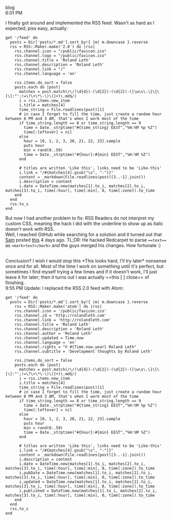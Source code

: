 blog  
6:01 PM

I finally got around and implemented the RSS feed. Wasn't as hard as I expected; piss easy, actually:

```
get '/feed' do
  posts = Dir['posts/*.md'].sort_by!{ |m| m.downcase }.reverse
  rss = RSS::Maker.make('2.0') do |rss|
    rss.channel.icon = "/public/favicon.ico"
    rss.channel.logo = "/public/favicon.ico"
    rss.channel.title = 'Roland Leth'
    rss.channel.description = 'Roland Leth'
    rss.channel.link = "/"
    rss.channel.language = 'en'

	rss.items.do_sort = false
	posts.each do |post|
	  matches = post.match(/\/(\d{4})-(\d{2})-(\d{2})-([\w\s\.\}\{\[\]:"';!=\?\+\*\-\)\(]+)\.md$/)
	  i = rss.items.new_item
	  i.title = matches[4]
	  time_string = File.readlines(post)[1]
	  # in case I forget to fill the time, just create a random hour between 8 PM and 3 AM, that's when I work most of the time
	  if time_string.length == 8 or time_string.length == 9
	    time = Date._strptime("#{time_string} EEST","%H:%M %p %Z")
		time[:leftover] = nil
	  else
	    hour = [0, 1, 2, 3, 20, 21, 22, 23].sample
		puts hour
		min = rand(0..59)
		time = Date._strptime("#{hour}:#{min} EEST","%H:%M %Z")
	  end

	  # titles are written 'Like this', links need to be 'Like-this'
	  i.link = "/#{matches[4].gsub("\s", "-")}"
	  content = _markdown(File.readlines(post)[3..-1].join())
	  i.description = content
	  i.date = DateTime.new(matches[1].to_i, matches[2].to_i, matches[3].to_i, time[:hour], time[:min], 0, time[:zone]).to_time
	end
  end
  rss.to_s
end
```

But now I had another problem to fix: RSS Readers do not interpret my custom CSS, meaning the hack I did with the underline to show up as italic doesn't work with RSS.  
Well, I reached GitHub while searching for a solution and it turned out that [Sam](http://soff.es) posted [this](http://sam.roon.io/tearing-up-the-carpet) 4 days ago. TL;DR: He hacked Redcarpet to parse `==text==` as `<mark>text</mark>` and the guys merged his changes. How fortunate :)

<br />
Conclusion? I wish I would stop this *This looks hard, I'll try later* nonsense once and for all. Most of the time I work on something until it's perfect, but sometimes I find myself trying a few times and if it doesn't work, I'll just leave it for later; then it turns out I was actually ==this [ ] close== of finishing.

<br />
9:55 PM Update: I replaced the RSS 2.0 feed with Atom:

```
get '/feed' do
  posts = Dir['posts/*.md'].sort_by!{ |m| m.downcase }.reverse
  	rss = RSS::Maker.make('atom') do |rss|
  	rss.channel.icon = '/public/favicon.ico'
  	rss.channel.id = 'http://rolandleth.com'
  	rss.channel.link = 'http://rolandleth.com'
  	rss.channel.title = 'Roland Leth'
  	rss.channel.description = 'Roland Leth'
  	rss.channel.author = 'Roland Leth'
  	rss.channel.updated = Time.now
  	rss.channel.language = 'en'
  	rss.channel.rights = "© #{Time.now.year} Roland Leth"
  	rss.channel.subtitle = 'Development thoughts by Roland Leth'

  	rss.items.do_sort = false
  	posts.each do |post|
   	  matches = post.match(/\/(\d{4})-(\d{2})-(\d{2})-([\w\s\.\}\{\[\]:"';!=\?\+\*\-\)\(]+)\.md$/)
   	  i = rss.items.new_item
   	  i.title = matches[4]
   	  time_string = File.readlines(post)[1]
   	  # in case I forget to fill the time, just create a random hour between 8 PM and 3 AM, that's when I work most of the time
   	  if time_string.length == 8 or time_string.length == 9
   	  	time = Date._strptime("#{time_string} EEST","%H:%M %p %Z")
   	  	time[:leftover] = nil
	  else
	    hour = [0, 1, 2, 3, 20, 21, 22, 23].sample
	    puts hour
	    min = rand(0..59)
	    time = Date._strptime("#{hour}:#{min} EEST","%H:%M %Z")
	  end

	  # titles are written 'Like this', links need to be 'Like-this'
	  i.link = "/#{matches[4].gsub("\s", "-")}"
	  content = _markdown(File.readlines(post)[3..-1].join())
	  i.description = content
	  i.date = DateTime.new(matches[1].to_i, matches[2].to_i, matches[3].to_i, time[:hour], time[:min], 0, time[:zone]).to_time
	  i.pubDate = DateTime.new(matches[1].to_i, matches[2].to_i, matches[3].to_i, time[:hour], time[:min], 0, time[:zone]).to_time
	  i.updated = DateTime.new(matches[1].to_i, matches[2].to_i, matches[3].to_i, time[:hour], time[:min], 0, time[:zone]).to_time
	  i.published = DateTime.new(matches[1].to_i, matches[2].to_i, matches[3].to_i, time[:hour], time[:min], 0, time[:zone]).to_time
	end
  end
  rss.to_s
end
```
